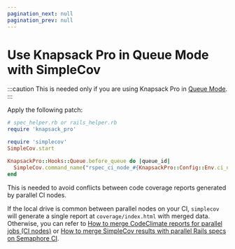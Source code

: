 ```yaml
---
pagination_next: null
pagination_prev: null
---
```


# Use Knapsack Pro in Queue Mode with SimpleCov

:::caution
This is needed only if you are using Knapsack Pro in [Queue Mode](https://github.com/KnapsackPro/knapsack_pro-ruby#queue-mode).
:::

Apply the following patch:

```ruby
# spec_helper.rb or rails_helper.rb
require 'knapsack_pro'

require 'simplecov'
SimpleCov.start

KnapsackPro::Hooks::Queue.before_queue do |queue_id|
  SimpleCov.command_name("rspec_ci_node_#{KnapsackPro::Config::Env.ci_node_index}")
end
```

This is needed to avoid conflicts between code coverage reports generated by parallel CI nodes.

If the local drive is common between parallel nodes on your CI, `simplecov` will generate a single report at `coverage/index.html` with merged data. Otherwise, you can refer to [How to merge CodeClimate reports for parallel jobs (CI nodes)](https://docs.knapsackpro.com/2019/how-to-merge-codeclimate-reports-for-parallel-jobs-ci-nodes) or [How to merge SimpleCov results with parallel Rails specs on Semaphore CI](https://docs.knapsackpro.com/2020/how-to-merge-simplecov-results-with-parallel-rails-specs).